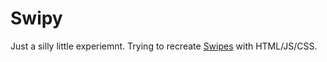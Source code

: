 # Swipy
Just a silly little experiemnt. Trying to recreate [Swipes](http://swipesapp.com/) with HTML/JS/CSS.